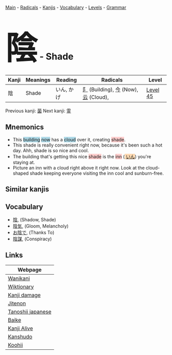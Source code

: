 <style> bigfont {font-size: 100px}</style>
[Main](../README.md) -
[Radicals](../radicals.md) -
[Kanjis](../kanjis.md) -
[Vocabulary](../vocabulary.md) -
[Levels](../levels.md) -
[Grammar](../grammar.md)
# <bigfont> 陰</bigfont> - Shade 

| Kanji | Meanings | Reading | Radicals | Level |
| --- | --- | --- | --- | --- |
| 陰 | Shade | いん, かげ | [阝](../radicals/阝.md) (Building), [今](../radicals/今.md) (Now), [云](../radicals/云.md) (Cloud),  | [Level 45](../levels/wk_level45.md) |

Previous kanji: [菌](菌.md) Next kanji: [霊](霊.md) 

## Mnemonics
 * This <span style="background-color:#ADD8E6"> building</span> <span style="background-color:#ADD8E6"> now</span> has a <span style="background-color:#ADD8E6"> cloud</span> over it, creating <span style="background-color:#ffcccb"> shade</span>.
* This shade is really convenient right now, because it's been such a hot day. Ahh, shade is so nice and cool.
* The building that's getting this nice <span style="background-color:#ffcccb"> shade</span> is the <span style="background-color:#ffcccb"> inn</span> (<span style="background-color:#fed8b1"> [いん](https://jisho.org/search/いん)</span>) you're staying at.
* Picture an inn with a cloud right above it right now. Look at the cloud-shaped shade keeping everyone visiting the inn cool and sunburn-free.


## Similar kanjis
 


## Vocabulary
 * [陰](../vocabulary/陰.md), (Shadow, Shade)
* [陰気](../vocabulary/陰.md), (Gloom, Melancholy)
* [お陰で](../vocabulary/陰.md), (Thanks To)
* [陰謀](../vocabulary/陰.md), (Conspiracy)



## Links 

| Webpage |
| --- |
| [Wanikani          ](https://www.wanikani.com/kanji/陰) |
| [Wiktionary        ](https://en.wiktionary.org/wiki/陰) |
| [Kanji damage      ](http://www.kanjidamage.com/kanji/search?utf8=✓&q=陰) |
| [Jitenon           ](https://jitenon.com/kanji/陰) |
| [Tanoshii japanese ](https://www.tanoshiijapanese.com/dictionary/kanji.cfm?k=陰) |
| [Baike             ](https://baike.baidu.com/item/陰) |
| [Kanji Alive       ](https://app.kanjialive.com/陰) |
| [Kanshudo          ](https://www.kanshudo.com/searchmn?q=陰) |
| [Koohii            ](https://kanji.koohii.com/study/kanji/陰) |
